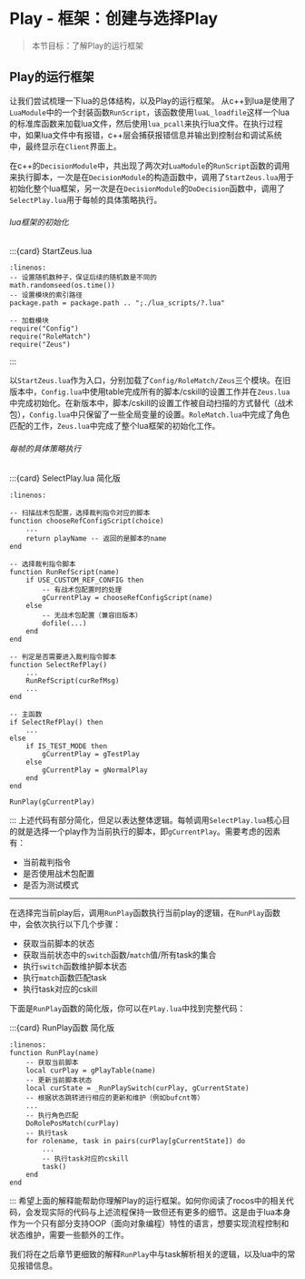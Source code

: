 # Play - 框架：创建与选择Play

> 本节目标：了解Play的运行框架

## Play的运行框架

让我们尝试梳理一下lua的总体结构，以及Play的运行框架。
从c++到lua是使用了`LuaModule`中的一个封装函数`RunScript`，该函数使用`luaL_loadfile`这样一个lua的标准库函数来加载lua文件，然后使用`lua_pcall`来执行lua文件。在执行过程中，如果lua文件中有报错，c++层会捕获报错信息并输出到控制台和调试系统中，最终显示在`Client`界面上。

在c++的`DecisionModule`中，共出现了两次对`LuaModule`的`RunScript`函数的调用来执行脚本，一次是在`DecisionModule`的构造函数中，调用了`StartZeus.lua`用于初始化整个lua框架，另一次是在`DecisionModule`的`DoDecision`函数中，调用了`SelectPlay.lua`用于每帧的具体策略执行。

###### lua框架的初始化

:::{card} StartZeus.lua
```{code-block} lua
:linenos:
-- 设置随机数种子，保证后续的随机数是不同的
math.randomseed(os.time())
-- 设置模块的索引路径
package.path = package.path .. ";./lua_scripts/?.lua"

-- 加载模块
require("Config")
require("RoleMatch")
require("Zeus")
```
:::

以`StartZeus.lua`作为入口，分别加载了`Config/RoleMatch/Zeus`三个模块。在旧版本中，`Config.lua`中使用table完成所有的脚本/cskill的设置工作并在`Zeus.lua`中完成初始化。在新版本中，脚本/cskill的设置工作被自动扫描的方式替代（战术包），`Config.lua`中只保留了一些全局变量的设置。`RoleMatch.lua`中完成了角色匹配的工作，`Zeus.lua`中完成了整个lua框架的初始化工作。

###### 每帧的具体策略执行

:::{card} SelectPlay.lua 简化版
```{code-block} lua
:linenos:

-- 扫描战术包配置，选择裁判指令对应的脚本
function chooseRefConfigScript(choice)
    ...
    return playName -- 返回的是脚本的name
end

-- 选择裁判指令脚本
function RunRefScript(name)
    if USE_CUSTOM_REF_CONFIG then
        -- 有战术包配置时的处理
        gCurrentPlay = chooseRefConfigScript(name)
    else
        -- 无战术包配置（兼容旧版本）
        dofile(...)
    end
end

-- 判定是否需要进入裁判指令脚本
function SelectRefPlay()
    ...
    RunRefScript(curRefMsg)
    ...
end

-- 主函数
if SelectRefPlay() then
    ...
else
    if IS_TEST_MODE then
        gCurrentPlay = gTestPlay
    else
        gCurrentPlay = gNormalPlay
    end
end

RunPlay(gCurrentPlay)
```
:::
上述代码有部分简化，但足以表达整体逻辑。每帧调用`SelectPlay.lua`核心目的就是选择一个play作为当前执行的脚本，即`gCurrentPlay`。需要考虑的因素有：
- 当前裁判指令
- 是否使用战术包配置
- 是否为测试模式

---
在选择完当前play后，调用`RunPlay`函数执行当前play的逻辑，在`RunPlay`函数中，会依次执行以下几个步骤：
- 获取当前脚本的状态
- 获取当前状态中的`switch`函数/`match`值/所有task的集合
- 执行`switch`函数维护脚本状态
- 执行`match`函数匹配task
- 执行task对应的cskill

下面是`RunPlay`函数的简化版，你可以在`Play.lua`中找到完整代码：

:::{card} RunPlay函数 简化版
```{code-block} lua
:linenos:
function RunPlay(name)
    -- 获取当前脚本
    local curPlay = gPlayTable(name)
    -- 更新当前脚本状态
    local curState = _RunPlaySwitch(curPlay, gCurrentState)
    -- 根据状态跳转进行相应的更新和维护（例如bufcnt等）
    ...
    -- 执行角色匹配
    DoRolePosMatch(curPlay)
    -- 执行task
    for rolename, task in pairs(curPlay[gCurrentState]) do
        ...
        -- 执行task对应的cskill
        task()
    end
end
```
:::
希望上面的解释能帮助你理解Play的运行框架。如何你阅读了rocos中的相关代码，会发现实际的代码与上述流程保持一致但还有更多的细节。这是由于lua本身作为一个只有部分支持OOP（面向对象编程）特性的语言，想要实现流程控制和状态维护，需要一些额外的工作。

我们将在之后章节更细致的解释`RunPlay`中与task解析相关的逻辑，以及lua中的常见报错信息。
